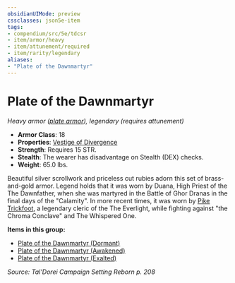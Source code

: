 ```yaml
---
obsidianUIMode: preview
cssclasses: json5e-item
tags:
- compendium/src/5e/tdcsr
- item/armor/heavy
- item/attunement/required
- item/rarity/legendary
aliases: 
- "Plate of the Dawnmartyr"
---
```

# Plate of the Dawnmartyr
*Heavy armor ([plate armor](2-Mechanics/CLI/items/plate-armor.md)), legendary (requires attunement)*  

- **Armor Class**: 18
- **Properties**: [Vestige of Divergence](2-Mechanics/CLI/rules/item-properties.md#Vestige%20of%20Divergence)
- **Strength**: Requires 15 STR.
- **Stealth**: The wearer has disadvantage on Stealth (DEX) checks.
- **Weight**: 65.0 lbs.

Beautiful silver scrollwork and priceless cut rubies adorn this set of brass-and-gold armor. Legend holds that it was worn by Duana, High Priest of the The Dawnfather, when she was martyred in the Battle of Ghor Dranas in the final days of the "Calamity". In more recent times, it was worn by [Pike Trickfoot](2-Mechanics/CLI/bestiary/npc/pike-trickfoot-tdcsr.md), a legendary cleric of the The Everlight, while fighting against "the Chroma Conclave" and The Whispered One.

**Items in this group:**

- [Plate of the Dawnmartyr (Dormant)](2-Mechanics/CLI/items/plate-of-the-dawnmartyr-dormant-tdcsr.md)
- [Plate of the Dawnmartyr (Awakened)](2-Mechanics/CLI/items/plate-of-the-dawnmartyr-awakened-tdcsr.md)
- [Plate of the Dawnmartyr (Exalted)](2-Mechanics/CLI/items/plate-of-the-dawnmartyr-exalted-tdcsr.md)

*Source: Tal'Dorei Campaign Setting Reborn p. 208*